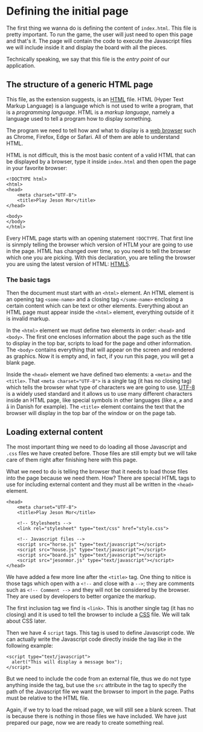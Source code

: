 # Defining the initial page

The first thing we wanna do is defining the content of `index.html`. This file is pretty important. To run the game, the user will just need to open this page and that's it. The page will contain the code to execute the Javascript files we will include inside it and display the board with all the pieces.

Technically speaking, we say that this file is the _entry point_ of our application.

## The structure of a generic HTML page
This file, as the extension suggests, is an [HTML](https://developer.mozilla.org/en-US/docs/Web/HTML) file. HTML (Hyper Text Markup Language) is a language which is not used to write a program, that is a _programming language_. HTML is a _markup language_, namely a language used to tell a program how to display something.

The program we need to tell how and what to display is a [web browser](https://en.wikipedia.org/wiki/Web_browser) such as Chrome, Firefox, Edge or Safari. All of them are able to understand HTML.

HTML is not difficult, this is the most basic content of a valid HTML that can be displayed by a browser, type it inside `index.html` and then open the page in your favorite browser:

```
<!DOCTYPE html>
<html>
<head>
    <meta charset="UTF-8">
    <title>Play Jeson Mor</title>
</head>

<body>
</body>
</html>
```

Every HTML page starts with an opening statement `!DOCTYPE`. That first line is sinmply telling the browser which version of HTLM your are going to use in the page. HTML has changed over time, so you need to tell the browser which one you are picking. With this declaration, you are telling the browser you are using the latest version of HTML: [HTML5](https://developer.mozilla.org/en/docs/Web/Guide/HTML/HTML5).

### The basic tags
Then the document must start with an `<html>` element. An HTML element is an opening tag `<some-name>` and a closing tag `</some-name>` enclosing a certain content which can be text or other elements. Everything about an HTML page must appear inside the `<html>` element, everything outside of it is invalid markup.

In the `<html>` element we must define two elements in order: `<head>` and `<body>`. The first one encloses information about the page such as the title to display in the top bar, scripts to load for the page and other information. The `<body>` contains everything that will appear on the screen and rendered as graphics. Now it is empty and, in fact, if you run this page, you will get a blank page.

Inside the `<head>` element we have defined two elements: a `<meta>` and the `<title>`. That `<meta charset="UTF-8">` is a single tag (it has no closing tag) which tells the browser what type of characters we are going to use. [UTF-8](https://en.wikipedia.org/wiki/UTF-8) is a widely used standard and it allows us to use many different characters inside an HTML page, like special symbols in other languages (like `ø`, `æ` and `å` in Danish for example). The `<title>` element contains the text that the browser will display in the top bar of the window or on the page tab.

## Loading external content
The most important thing we need to do loading all those Javascript and `.css` files we have created before. Those files are still empty but we will take care of them right after finishing here with this page.

What we need to do is telling the browser that it needs to load those files into the page because we need them. How? There are special HTML tags to use for including external content and they must all be written in the `<head>` element.

```
<head>
    <meta charset="UTF-8">
    <title>Play Jeson Mor</title>

    <!-- Stylesheets -->
    <link rel="stylesheet" type="text/css" href="style.css">

    <!-- Javascript files -->
    <script src="horse.js" type="text/javascript"></script>
    <script src="house.js" type="text/javascript"></script>
    <script src="board.js" type="text/javascript"></script>
    <script src="jesonmor.js" type="text/javascript"></script>
</head>
```

We have added a few more line after the `<title>` tag. One thing to nitice is those tags which open with a `<!--` and close with a `-->`; they are comments such as `<!-- Comment -->` and they will not be considered by the browser. They are used by developers to better organize the markup.

The first inclusion tag we find is `<link>`. This is another single tag (it has no closing) and it is used to tell the browser to include a [CSS](https://developer.mozilla.org/en-US/docs/Web/CSS) file. We will talk about CSS later.

Then we have 4 `script` tags. This tag is used to define Javascript code. We can actually write the Javascript code directly inside the tag like in the following example:

```
<script type="text/javascript">
  alert("This will display a message box");
</script>
```

But we need to include the code from an external file, thus we do not type anything inside the tag, but use the `src` attribute in the tag to specify the path of the Javascript file we want the browser to import in the page. Paths must be relative to the HTML file.

Again, if we try to load the reload page, we will still see a blank screen. That is because there is nothing in those files we have included. We have just prepared our page, now we are ready to create something real.
